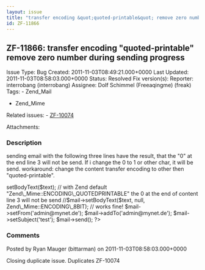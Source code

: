 ```yaml
---
layout: issue
title: "transfer encoding &quot;quoted-printable&quot; remove zero number during sending progress"
id: ZF-11866
---
```


ZF-11866: transfer encoding "quoted-printable" remove zero number during sending progress
-----------------------------------------------------------------------------------------

 Issue Type: Bug Created: 2011-11-03T08:49:21.000+0000 Last Updated: 2011-11-03T08:58:03.000+0000 Status: Resolved Fix version(s): 
 Reporter:  interrobang (interrobang)  Assignee:  Dolf Schimmel (Freeaqingme) (freak)  Tags: - Zend\_Mail
- Zend\_Mime
 
 Related issues: - [ZF-10074](/issues/browse/ZF-10074)
 
 Attachments: 
### Description

sending email with the following three lines have the result, that the "0" at the end line 3 will not be send. If i change the 0 to 1 or other char, it will be send. workaround: change the content transfer encoding to other then "quoted-printable".

 <?php $text = 'xxxxx' . "\\r\\n" .'xxxxxxxxxxxxxxxxxxxxxxxxxxxxxxxxxxxxxxxxxxxxxxxxxxxxxxxxxxx' . "\\r\\n" .'xxxxxxxxxxxxxxxxxxxxxxxxxxxxxxxxxxxxxxxxxxxxxxxxxxxxxxxxxxxxxxxxxx0' //. "\\r\\n" ; require\_once 'Zend/Mail.php'; $mail = new Zend\_Mail(); $mail->setBodyText($text); // with Zend default "Zend\_Mime::ENCODING\_QUOTEDPRINTABLE" the 0 at the end of content line 3 will not be send //$mail->setBodyText($text, null, Zend\_Mime::ENCODING\_8BIT); // works fine! $mail->setFrom('admin@mynet.de'); $mail->addTo('admin@mynet.de'); $mail->setSubject('test'); $mail->send(); ?> 

 

### Comments

Posted by Ryan Mauger (bittarman) on 2011-11-03T08:58:03.000+0000

Closing duplicate issue. Duplicates ZF-10074

 

 